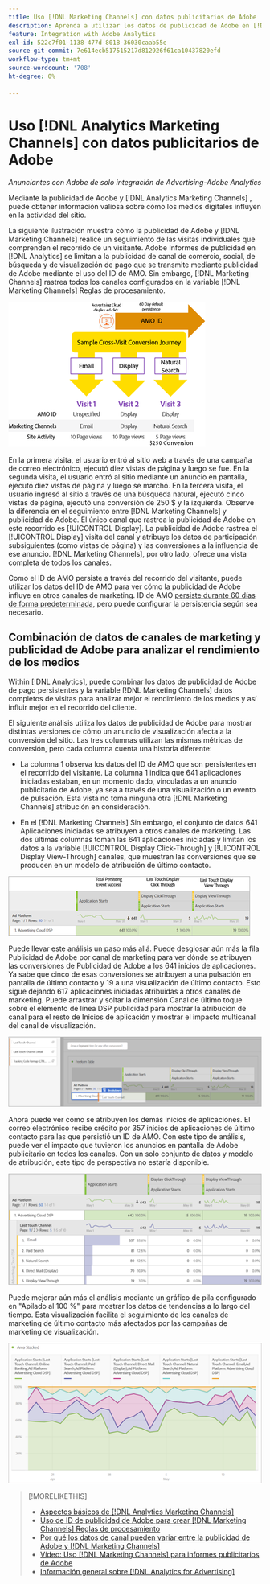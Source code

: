 ```yaml
---
title: Uso [!DNL Marketing Channels] con datos publicitarios de Adobe
description: Aprenda a utilizar los datos de publicidad de Adobe en [!DNL Analytics Marketing Channels].
feature: Integration with Adobe Analytics
exl-id: 522c7f01-1138-477d-8018-36030caab55e
source-git-commit: 7e614ecb517515217d812926f61ca10437820efd
workflow-type: tm+mt
source-wordcount: '708'
ht-degree: 0%

---
```


# Uso [!DNL Analytics Marketing Channels] con datos publicitarios de Adobe

*Anunciantes con Adobe de solo integración de Advertising-Adobe Analytics*

Mediante la publicidad de Adobe y [!DNL Analytics Marketing Channels] , puede obtener información valiosa sobre cómo los medios digitales influyen en la actividad del sitio.

<!-- from video: By using Marketing Channels with your Adobe Advertising data, you can get a more holistic view of how your advertising efforts are affecting site behavior. In particular, you can see the value of your view-through and click-through data, and how your advertising assists or is assisted by other channels. -->

La siguiente ilustración muestra cómo la publicidad de Adobe y [!DNL Marketing Channels] realice un seguimiento de las visitas individuales que comprenden el recorrido de un visitante. Adobe Informes de publicidad en [!DNL Analytics] se limitan a la publicidad de canal de comercio, social, de búsqueda y de visualización de pago que se transmite mediante publicidad de Adobe mediante el uso del ID de AMO. Sin embargo, [!DNL Marketing Channels] rastrea todos los canales configurados en la variable [!DNL Marketing Channels] Reglas de procesamiento.

![Cómo usar la publicidad de Adobe y [!DNL Marketing Channels] realizar un seguimiento de las visitas individuales en el recorrido de un visitante](/help/integrations/assets/a4adc-mc-sample-journey2.png)

En la primera visita, el usuario entró al sitio web a través de una campaña de correo electrónico, ejecutó diez vistas de página y luego se fue. En la segunda visita, el usuario entró al sitio mediante un anuncio en pantalla, ejecutó diez vistas de página y luego se marchó. En la tercera visita, el usuario ingresó al sitio a través de una búsqueda natural, ejecutó cinco vistas de página, ejecutó una conversión de 250 $ y la izquierda. Observe la diferencia en el seguimiento entre [!DNL Marketing Channels] y publicidad de Adobe. El único canal que rastrea la publicidad de Adobe en este recorrido es [!UICONTROL Display]. La publicidad de Adobe rastrea el [!UICONTROL Display] visita del canal y atribuye los datos de participación subsiguientes (como vistas de página) y las conversiones a la influencia de ese anuncio. [!DNL Marketing Channels], por otro lado, ofrece una vista completa de todos los canales.

Como el ID de AMO persiste a través del recorrido del visitante, puede utilizar los datos del ID de AMO para ver cómo la publicidad de Adobe influye en otros canales de marketing. ID de AMO [persiste durante 60 días de forma predeterminada](/help/integrations/analytics/overview.md), pero puede configurar la persistencia según sea necesario.

## Combinación de datos de canales de marketing y publicidad de Adobe para analizar el rendimiento de los medios

Within [!DNL Analytics], puede combinar los datos de publicidad de Adobe de pago persistentes y la variable [!DNL Marketing Channels] datos completos de visitas para analizar mejor el rendimiento de los medios y así influir mejor en el recorrido del cliente.

El siguiente análisis utiliza los datos de publicidad de Adobe para mostrar distintas versiones de cómo un anuncio de visualización afecta a la conversión del sitio. Las tres columnas utilizan las mismas métricas de conversión, pero cada columna cuenta una historia diferente:

* La columna 1 observa los datos del ID de AMO que son persistentes en el recorrido del visitante. La columna 1 indica que 641 aplicaciones iniciadas estaban, en un momento dado, vinculadas a un anuncio publicitario de Adobe, ya sea a través de una visualización o un evento de pulsación. Esta vista no toma ninguna otra [!DNL Marketing Channels] atribución en consideración.

* En el [!DNL Marketing Channels] Sin embargo, el conjunto de datos 641 Aplicaciones iniciadas se atribuyen a otros canales de marketing. Las dos últimas columnas toman las 641 aplicaciones iniciadas y limitan los datos a la variable [!UICONTROL Display Click-Through] y [!UICONTROL Display View-Through] canales, que muestran las conversiones que se producen en un modelo de atribución de último contacto.

![ejemplo de cómo un anuncio en pantalla afecta a la conversión del sitio](/help/integrations/assets/a4adc-mc-display-impact.png)

Puede llevar este análisis un paso más allá. Puede desglosar aún más la fila Publicidad de Adobe por canal de marketing para ver dónde se atribuyen las conversiones de Publicidad de Adobe a los 641 inicios de aplicaciones. Ya sabe que cinco de esas conversiones se atribuyen a una pulsación en pantalla de último contacto y 19 a una visualización de último contacto. Esto sigue dejando 617 aplicaciones iniciadas atribuidas a otros canales de marketing. Puede arrastrar y soltar la dimensión Canal de último toque sobre el elemento de línea DSP publicidad para mostrar la atribución de canal para el resto de Inicios de aplicación y mostrar el impacto multicanal del canal de visualización.

![cómo añadir la dimensión Canal de último contacto](/help/integrations/assets/a4adc-mc-display-impact-ltc.png)

Ahora puede ver cómo se atribuyen los demás inicios de aplicaciones. El correo electrónico recibe crédito por 357 inicios de aplicaciones de último contacto para las que persistió un ID de AMO. Con este tipo de análisis, puede ver el impacto que tuvieron los anuncios en pantalla de Adobe publicitario en todos los canales. Con un solo conjunto de datos y modelo de atribución, este tipo de perspectiva no estaría disponible.

![ejemplo del impacto multicanal de los canales de visualización](/help/integrations/assets/a4adc-mc-display-impact-x-channel.png)

Puede mejorar aún más el análisis mediante un gráfico de pila configurado en &quot;Apilado al 100 %&quot; para mostrar los datos de tendencias a lo largo del tiempo. Esta visualización facilita el seguimiento de los canales de marketing de último contacto más afectados por las campañas de marketing de visualización.

![ejemplo del impacto multicanal de tendencias de los canales de visualización](/help/integrations/assets/a4adc-mc-display-impact-x-channel-trend.png)

>[!MORELIKETHIS]
>
>* [Aspectos básicos de [!DNL Analytics Marketing Channels]](mc-overview.md)
>* [Uso de ID de publicidad de Adobe para crear [!DNL Marketing Channels] Reglas de procesamiento](mc-ids.md)
>* [Por qué los datos de canal pueden variar entre la publicidad de Adobe y [!DNL Marketing Channels]](mc-data-variances.md)
>* [Vídeo: Uso [!DNL Marketing Channels] para informes publicitarios de Adobe](https://experienceleague.adobe.com/docs/advertising-learn/tutorials/analytics/analytics-reporting-a4adc.html)
>* [Información general sobre [!DNL Analytics for Advertising]](/help/integrations/analytics/overview.md)

